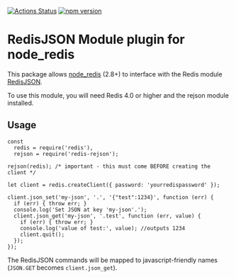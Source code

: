 [![Actions Status](https://github.com/stockholmux/node_redis-rejson/workflows/CI/badge.svg)](https://github.com/stockholmux/node_redis-rejson/actions)
[![npm version](https://badge.fury.io/js/redis-rejson.svg)](https://badge.fury.io/js/redis-rejson)

# RedisJSON Module plugin for node_redis

This package allows [node_redis](https://github.com/NodeRedis/node_redis) (2.8+) to interface with the Redis module [RedisJSON](http://rejson.io/).

To use this module, you will need Redis 4.0 or higher and the rejson module installed.

## Usage

```
const
  redis = require('redis'),
  rejson = require('redis-rejson');

rejson(redis); /* important - this must come BEFORE creating the client */

let client = redis.createClient({ password: 'yourredispassword' });

client.json_set('my-json', '.', '{"test":1234}', function (err) {
  if (err) { throw err; }
  console.log('Set JSON at key 'my-json'.');
  client.json_get('my-json', '.test', function (err, value) {
    if (err) { throw err; }
    console.log('value of test:', value); //outputs 1234
    client.quit();
  });
});

```

The RedisJSON commands will be mapped to javascript-friendly names (`JSON.GET` becomes `client.json_get`).
